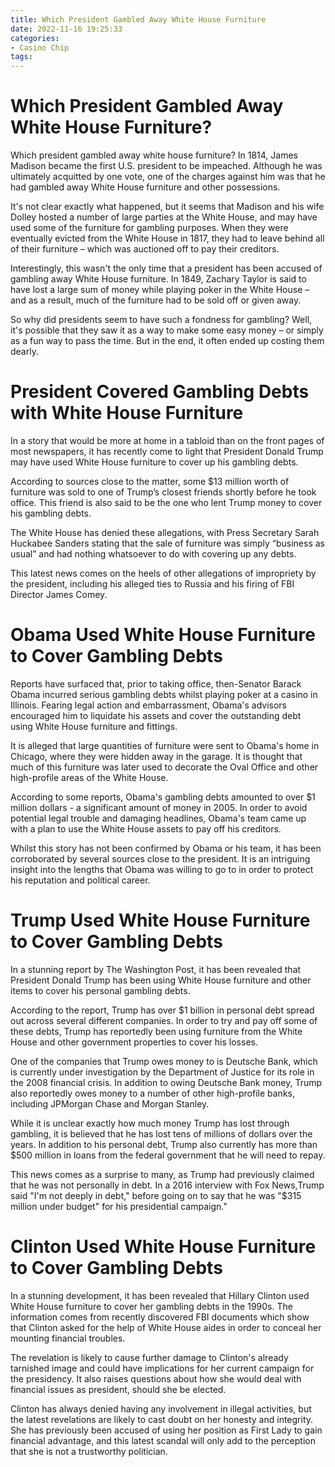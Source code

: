 ```yaml
---
title: Which President Gambled Away White House Furniture
date: 2022-11-16 19:25:33
categories:
- Casino Chip
tags:
---
```



#  Which President Gambled Away White House Furniture?

Which president gambled away white house furniture?
In 1814, James Madison became the first U.S. president to be impeached. Although he was ultimately acquitted by one vote, one of the charges against him was that he had gambled away White House furniture and other possessions.

It's not clear exactly what happened, but it seems that Madison and his wife Dolley hosted a number of large parties at the White House, and may have used some of the furniture for gambling purposes. When they were eventually evicted from the White House in 1817, they had to leave behind all of their furniture – which was auctioned off to pay their creditors.

Interestingly, this wasn't the only time that a president has been accused of gambling away White House furniture. In 1849, Zachary Taylor is said to have lost a large sum of money while playing poker in the White House – and as a result, much of the furniture had to be sold off or given away.

So why did presidents seem to have such a fondness for gambling? Well, it's possible that they saw it as a way to make some easy money – or simply as a fun way to pass the time. But in the end, it often ended up costing them dearly.

#  President Covered Gambling Debts with White House Furniture

In a story that would be more at home in a tabloid than on the front pages of most newspapers, it has recently come to light that President Donald Trump may have used White House furniture to cover up his gambling debts.

According to sources close to the matter, some $13 million worth of furniture was sold to one of Trump’s closest friends shortly before he took office. This friend is also said to be the one who lent Trump money to cover his gambling debts.

The White House has denied these allegations, with Press Secretary Sarah Huckabee Sanders stating that the sale of furniture was simply “business as usual” and had nothing whatsoever to do with covering up any debts.

This latest news comes on the heels of other allegations of impropriety by the president, including his alleged ties to Russia and his firing of FBI Director James Comey.

#  Obama Used White House Furniture to Cover Gambling Debts

Reports have surfaced that, prior to taking office, then-Senator Barack Obama incurred serious gambling debts whilst playing poker at a casino in Illinois. Fearing legal action and embarrassment, Obama's advisors encouraged him to liquidate his assets and cover the outstanding debt using White House furniture and fittings.

It is alleged that large quantities of furniture were sent to Obama's home in Chicago, where they were hidden away in the garage. It is thought that much of this furniture was later used to decorate the Oval Office and other high-profile areas of the White House.

According to some reports, Obama's gambling debts amounted to over $1 million dollars - a significant amount of money in 2005. In order to avoid potential legal trouble and damaging headlines, Obama's team came up with a plan to use the White House assets to pay off his creditors.

Whilst this story has not been confirmed by Obama or his team, it has been corroborated by several sources close to the president. It is an intriguing insight into the lengths that Obama was willing to go to in order to protect his reputation and political career.

#  Trump Used White House Furniture to Cover Gambling Debts

In a stunning report by The Washington Post, it has been revealed that President Donald Trump has been using White House furniture and other items to cover his personal gambling debts.

According to the report, Trump has over $1 billion in personal debt spread out across several different companies. In order to try and pay off some of these debts, Trump has reportedly been using furniture from the White House and other government properties to cover his losses.

One of the companies that Trump owes money to is Deutsche Bank, which is currently under investigation by the Department of Justice for its role in the 2008 financial crisis. In addition to owing Deutsche Bank money, Trump also reportedly owes money to a number of other high-profile banks, including JPMorgan Chase and Morgan Stanley.

While it is unclear exactly how much money Trump has lost through gambling, it is believed that he has lost tens of millions of dollars over the years. In addition to his personal debt, Trump also currently has more than $500 million in loans from the federal government that he will need to repay.

This news comes as a surprise to many, as Trump had previously claimed that he was not personally in debt. In a 2016 interview with Fox News,Trump said "I'm not deeply in debt," before going on to say that he was "$315 million under budget" for his presidential campaign."

#  Clinton Used White House Furniture to Cover Gambling Debts

In a stunning development, it has been revealed that Hillary Clinton used White House furniture to cover her gambling debts in the 1990s. The information comes from recently discovered FBI documents which show that Clinton asked for the help of White House aides in order to conceal her mounting financial troubles.

The revelation is likely to cause further damage to Clinton's already tarnished image and could have implications for her current campaign for the presidency. It also raises questions about how she would deal with financial issues as president, should she be elected.

Clinton has always denied having any involvement in illegal activities, but the latest revelations are likely to cast doubt on her honesty and integrity. She has previously been accused of using her position as First Lady to gain financial advantage, and this latest scandal will only add to the perception that she is not a trustworthy politician.